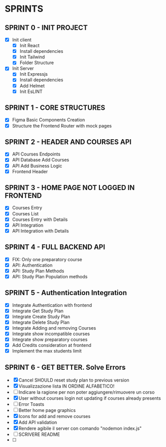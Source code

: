 # SPRINTS 

## SPRINT 0 - INIT PROJECT

- [x] Init client
  - [x] Init React
  - [x] Install dependencies
  - [x] Init Tailwind
  - [x] Folder Structure
- [x] Init Server
  - [x] Init Expressjs
  - [x] Install dependencies
  - [x] Add Helmet
  - [x] Init EsLINT

## SPRINT 1 - CORE STRUCTURES

- [x] Figma Basic Components Creation
- [x] Structure the Frontend Router with mock pages

## SPRINT 2 - HEADER AND COURSES API

- [x] API Courses Endpoints
- [x] API Database Add Courses
- [x] API Add Business Logic
- [x] Frontend Header

## SPRINT 3 - HOME PAGE NOT LOGGED IN FRONTEND

- [x] Courses Entry
- [x] Courses List
- [x] Courses Entry with Details
- [x] API Integration 
- [x] API Integration with Details

## SPRINT 4 - FULL BACKEND API

- [x] FIX: Only one preparatory course
- [x] API: Authentication
- [x] API: Study Plan Methods
- [x] API: Study Plan Population methods

## SPRINT 5 - Authentication Integration

- [x] Integrate Authentication with frontend
- [x] Integrate Get Study Plan
- [x] Integrate Create Study Plan
- [x] Integrate Delete Study Plan
- [x] Integrate Adding and removing Courses 
- [x] Integrate show incompatible courses 
- [x] Integrate show preparatory courses
- [x] Add Credits consideration at frontend
- [x] Implement the max students limit

## SPRINT 6 - GET BETTER. Solve Errors

- [x] Cancel SHOULD reset study plan to previous version
- [x] Visualizzazione lista IN ORDINE ALFABETICO!
- [ ] Indicare la ragione per non poter aggiungere/rimuovere un corso
- [x] User without courses login not updating if courses already presents
- [ ] Error Toasts
- [ ] Better home page graphics
- [x] Icons for add and remove courses
- [x] Add API validation
- [x] Rendere agibile il server con comando "nodemon index.js"
- [ ] SCRIVERE README
- [ ] 
